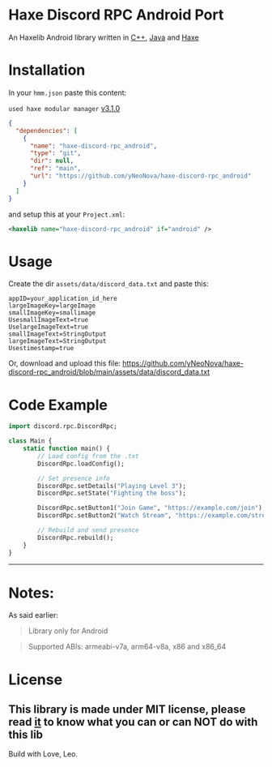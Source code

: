 # Haxe Discord RPC Android Port
An Haxelib Android library written in [C++](https://isocpp.org/), [Java](https://www.java.com/en/) and [Haxe](https://haxe.org/download/version/4.3.6/)

# Installation
In your `hmm.json` paste this content:

`used haxe modular manager` [v3.1.0](https://lib.haxe.org/p/hmm/)
```json
{
  "dependencies": [
    {
      "name": "haxe-discord-rpc_android",
      "type": "git",
      "dir": null,
      "ref": "main",
      "url": "https://github.com/yNeoNova/haxe-discord-rpc_android"
    }
  ]
}
```
and setup this at your `Project.xml`:
```xml
<haxelib name="haxe-discord-rpc_android" if="android" />
```

# Usage
Create the dir `assets/data/discord_data.txt` and paste this:
```text
appID=your_application_id_here
largeImageKey=largeImage
smallImageKey=smallimage
UsesmallImageText=true
UselargeImageText=true
smallImageText=StringOutput
largeImageText=StringOutput
Usestimestamp=true
```
Or, download and upload this file:
https://github.com/yNeoNova/haxe-discord-rpc_android/blob/main/assets/data/discord_data.txt

# Code Example
```Haxe
import discord.rpc.DiscordRpc;

class Main {
    static function main() {
        // Load config from the .txt
        DiscordRpc.loadConfig();

        // Set presence info
        DiscordRpc.setDetails("Playing Level 3");
        DiscordRpc.setState("Fighting the boss");

        DiscordRpc.setButton1("Join Game", "https://example.com/join");
        DiscordRpc.setButton2("Watch Stream", "https://example.com/stream");

        // Rebuild and send presence
        DiscordRpc.rebuild();
    }
}
```
---
# Notes:
As said earlier:
> Library only for Android

> Supported ABIs: armeabi-v7a, arm64-v8a, x86 and x86_64

# License
This library is made under MIT license, please read [it](https://github.com/yNeoNova/haxe-discord-rpc_android/blob/main/LICENSE) to know what you can or can NOT do with this lib
---
Build with Love, Leo.
